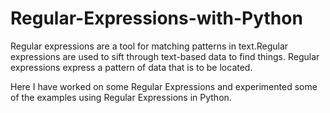 # Regular-Expressions-with-Python

Regular expressions are a tool for matching patterns in text.Regular expressions are used to sift through text-based data to find things. Regular expressions express a pattern of data that is to be located.

Here I have worked on some Regular Expressions and experimented some of the examples using Regular Expressions in Python.
